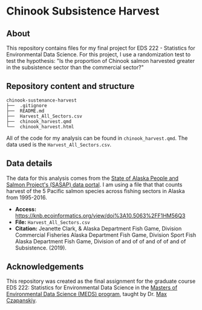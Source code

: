 # Chinook Subsistence Harvest

## About

This repository contains files for my final project for EDS 222 - Statistics for Environmental Data Science. For this project, I use a randomization test to test the hypothesis: "Is the proportion of Chinook salmon harvested greater in the subsistence sector than the commercial sector?"

## Repository content and structure
```
chinook-sustenance-harvest
├──  .gitignore
├──  README.md
├──  Harvest_All_Sectors.csv
├──  chinook_harvest.qmd
└──  chinook_harvest.html
```

All of the code for my analysis can be found in `chinook_harvest.qmd`. The data used is the `Harvest_All_Sectors.csv`.

## Data details

The data for this analysis comes from the [State of Alaska People and Salmon Project's (SASAP) data portal](https://knb.ecoinformatics.org/portals/SASAP/Data). I am using a file that that counts harvest of the 5 Pacific salmon species across fishing sectors in Alaska from 1995-2016.

- **Access:** https://knb.ecoinformatics.org/view/doi%3A10.5063%2FF1HM56Q3 
- **File:** `Harvest_All_Sectors.csv`
- **Citation:** Jeanette Clark, & Alaska Department Fish Game, Division Commercial Fisheries
Alaska Department Fish Game, Division Sport Fish Alaska Department Fish Game, Division of and of of and of of and of Subsistence. (2019).

## Acknowledgements

This repository was created as the final assignment for the graduate course EDS 222: Statistics for Environmental Data Science in the [Masters of Environmental Data Science (MEDS) program](https://bren.ucsb.edu/masters-programs/master-environmental-data-science), taught by Dr. [Max Czapanskiy](https://bren.ucsb.edu/people/max-czapanskiy).
